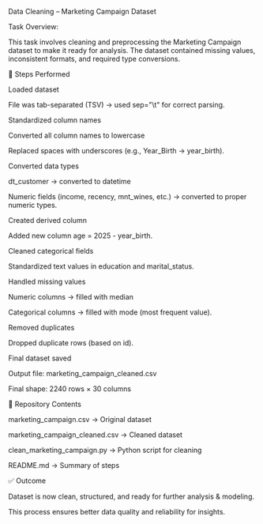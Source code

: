 Data Cleaning – Marketing Campaign Dataset

Task Overview:

This task involves cleaning and preprocessing the Marketing Campaign dataset to make it ready for analysis. The dataset contained missing values, inconsistent formats, and required type conversions.

🔄 Steps Performed

Loaded dataset

File was tab-separated (TSV) → used sep="\t" for correct parsing.

Standardized column names

Converted all column names to lowercase

Replaced spaces with underscores (e.g., Year_Birth → year_birth).

Converted data types

dt_customer → converted to datetime

Numeric fields (income, recency, mnt_wines, etc.) → converted to proper numeric types.

Created derived column

Added new column age = 2025 - year_birth.

Cleaned categorical fields

Standardized text values in education and marital_status.

Handled missing values

Numeric columns → filled with median

Categorical columns → filled with mode (most frequent value).

Removed duplicates

Dropped duplicate rows (based on id).

Final dataset saved

Output file: marketing_campaign_cleaned.csv

Final shape: 2240 rows × 30 columns

📂 Repository Contents

marketing_campaign.csv → Original dataset

marketing_campaign_cleaned.csv → Cleaned dataset

clean_marketing_campaign.py → Python script for cleaning

README.md → Summary of steps

✅ Outcome

Dataset is now clean, structured, and ready for further analysis & modeling.

This process ensures better data quality and reliability for insights.
